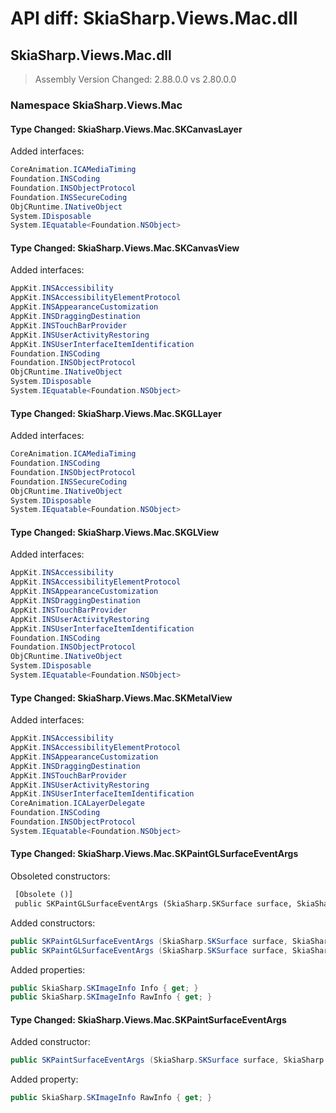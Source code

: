 # API diff: SkiaSharp.Views.Mac.dll

## SkiaSharp.Views.Mac.dll

> Assembly Version Changed: 2.88.0.0 vs 2.80.0.0

### Namespace SkiaSharp.Views.Mac

#### Type Changed: SkiaSharp.Views.Mac.SKCanvasLayer

Added interfaces:

```csharp
CoreAnimation.ICAMediaTiming
Foundation.INSCoding
Foundation.INSObjectProtocol
Foundation.INSSecureCoding
ObjCRuntime.INativeObject
System.IDisposable
System.IEquatable<Foundation.NSObject>
```


#### Type Changed: SkiaSharp.Views.Mac.SKCanvasView

Added interfaces:

```csharp
AppKit.INSAccessibility
AppKit.INSAccessibilityElementProtocol
AppKit.INSAppearanceCustomization
AppKit.INSDraggingDestination
AppKit.INSTouchBarProvider
AppKit.INSUserActivityRestoring
AppKit.INSUserInterfaceItemIdentification
Foundation.INSCoding
Foundation.INSObjectProtocol
ObjCRuntime.INativeObject
System.IDisposable
System.IEquatable<Foundation.NSObject>
```


#### Type Changed: SkiaSharp.Views.Mac.SKGLLayer

Added interfaces:

```csharp
CoreAnimation.ICAMediaTiming
Foundation.INSCoding
Foundation.INSObjectProtocol
Foundation.INSSecureCoding
ObjCRuntime.INativeObject
System.IDisposable
System.IEquatable<Foundation.NSObject>
```


#### Type Changed: SkiaSharp.Views.Mac.SKGLView

Added interfaces:

```csharp
AppKit.INSAccessibility
AppKit.INSAccessibilityElementProtocol
AppKit.INSAppearanceCustomization
AppKit.INSDraggingDestination
AppKit.INSTouchBarProvider
AppKit.INSUserActivityRestoring
AppKit.INSUserInterfaceItemIdentification
Foundation.INSCoding
Foundation.INSObjectProtocol
ObjCRuntime.INativeObject
System.IDisposable
System.IEquatable<Foundation.NSObject>
```


#### Type Changed: SkiaSharp.Views.Mac.SKMetalView

Added interfaces:

```csharp
AppKit.INSAccessibility
AppKit.INSAccessibilityElementProtocol
AppKit.INSAppearanceCustomization
AppKit.INSDraggingDestination
AppKit.INSTouchBarProvider
AppKit.INSUserActivityRestoring
AppKit.INSUserInterfaceItemIdentification
CoreAnimation.ICALayerDelegate
Foundation.INSCoding
Foundation.INSObjectProtocol
System.IEquatable<Foundation.NSObject>
```


#### Type Changed: SkiaSharp.Views.Mac.SKPaintGLSurfaceEventArgs

Obsoleted constructors:

```diff
 [Obsolete ()]
 public SKPaintGLSurfaceEventArgs (SkiaSharp.SKSurface surface, SkiaSharp.GRBackendRenderTarget renderTarget, SkiaSharp.GRSurfaceOrigin origin, SkiaSharp.SKColorType colorType, SkiaSharp.GRGlFramebufferInfo glInfo);
```

Added constructors:

```csharp
public SKPaintGLSurfaceEventArgs (SkiaSharp.SKSurface surface, SkiaSharp.GRBackendRenderTarget renderTarget, SkiaSharp.GRSurfaceOrigin origin, SkiaSharp.SKImageInfo info);
public SKPaintGLSurfaceEventArgs (SkiaSharp.SKSurface surface, SkiaSharp.GRBackendRenderTarget renderTarget, SkiaSharp.GRSurfaceOrigin origin, SkiaSharp.SKImageInfo info, SkiaSharp.SKImageInfo rawInfo);
```

Added properties:

```csharp
public SkiaSharp.SKImageInfo Info { get; }
public SkiaSharp.SKImageInfo RawInfo { get; }
```


#### Type Changed: SkiaSharp.Views.Mac.SKPaintSurfaceEventArgs

Added constructor:

```csharp
public SKPaintSurfaceEventArgs (SkiaSharp.SKSurface surface, SkiaSharp.SKImageInfo info, SkiaSharp.SKImageInfo rawInfo);
```

Added property:

```csharp
public SkiaSharp.SKImageInfo RawInfo { get; }
```



